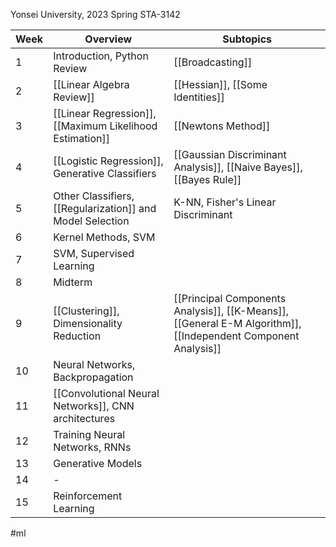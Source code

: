 Yonsei University, 2023 Spring 
STA-3142

| Week | Overview                                                  | Subtopics                                                                                                     |
| ---- | --------------------------------------------------------- | ------------------------------------------------------------------------------------------------------------- |
| 1    | Introduction, Python Review                               | [[Broadcasting]]                                                                                              |
| 2    | [[Linear Algebra Review]]                                 | [[Hessian]], [[Some Identities]]                                                                              |
| 3    | [[Linear Regression]], [[Maximum Likelihood Estimation]]  | [[Newtons Method]]                                                                                            |
| 4    | [[Logistic Regression]], Generative Classifiers           | [[Gaussian Discriminant Analysis]], [[Naive Bayes]], [[Bayes Rule]]                                           |
| 5    | Other Classifiers, [[Regularization]] and Model Selection | K-NN, Fisher's Linear Discriminant                                                                            |
| 6    | Kernel Methods, SVM                                       |                                                                                                               |
| 7    | SVM, Supervised Learning                                  |                                                                                                               |
| 8    | Midterm                                                   |                                                                                                               |
| 9    | [[Clustering]], Dimensionality Reduction                  | [[Principal Components Analysis]], [[K-Means]], [[General E-M Algorithm]], [[Independent Component Analysis]] |
| 10   | Neural Networks, Backpropagation                          |                                                                                                               |
| 11   | [[Convolutional Neural Networks]], CNN architectures      |                                                                                                               |
| 12   | Training Neural Networks, RNNs                            |                                                                                                               |
| 13   | Generative Models                                         |                                                                                                               |
| 14   | -                                                         |                                                                                                               |
| 15   | Reinforcement Learning                                    |                                                                                                               |
#ml